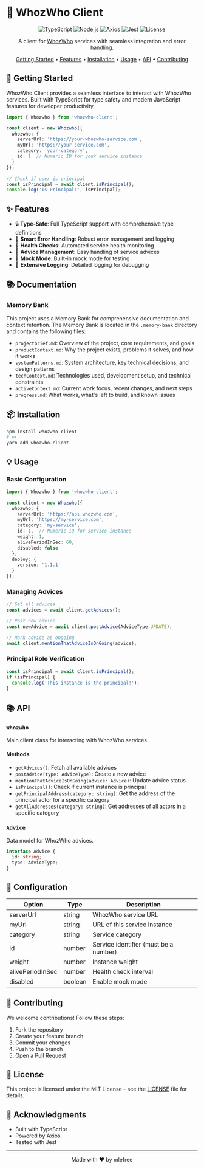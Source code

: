 # 🌟 WhozWho Client

<div align="center">

[![TypeScript](https://img.shields.io/badge/TypeScript-5.3.3-blue.svg)](https://www.typescriptlang.org/)
[![Node.js](https://img.shields.io/badge/Node.js-18.x-green.svg)](https://nodejs.org/)
[![Axios](https://img.shields.io/badge/Axios-1.6.7-purple.svg)](https://axios-http.com/)
[![Jest](https://img.shields.io/badge/Jest-29.7.0-red.svg)](https://jestjs.io/)
[![License](https://img.shields.io/badge/license-MIT-yellow.svg)](LICENSE)

A client for [WhozWho](https://github.com/mlefree/whozwho) services with seamless integration and error handling.

[Getting Started](#🚀-getting-started) •
[Features](#✨-features) •
[Installation](#📦-installation) •
[Usage](#💡-usage) •
[API](#📚-api) •
[Contributing](#🤝-contributing)

</div>

## 🚀 Getting Started

WhozWho Client provides a seamless interface to interact with WhozWho services. Built with TypeScript for type safety
and modern JavaScript features for developer productivity.

```typescript
import { Whozwho } from 'whozwho-client';

const client = new Whozwho({
  whozwho: {
    serverUrl: 'https://your-whozwho-service.com',
    myUrl: 'https://your-service.com',
    category: 'your-category',
    id: 1  // Numeric ID for your service instance
  }
});

// Check if user is principal
const isPrincipal = await client.isPrincipal();
console.log('Is Principal:', isPrincipal);
```

## ✨ Features

- 🔒 **Type-Safe**: Full TypeScript support with comprehensive type definitions
- 🚦 **Smart Error Handling**: Robust error management and logging
- 🔄 **Health Checks**: Automated service health monitoring
- 🎯 **Advice Management**: Easy handling of service advices
- 🔌 **Mock Mode**: Built-in mock mode for testing
- 📝 **Extensive Logging**: Detailed logging for debugging

## 📚 Documentation

### Memory Bank

This project uses a Memory Bank for comprehensive documentation and context retention. The Memory Bank is located in the
`.memory-bank` directory and contains the following files:

- `projectbrief.md`: Overview of the project, core requirements, and goals
- `productContext.md`: Why the project exists, problems it solves, and how it works
- `systemPatterns.md`: System architecture, key technical decisions, and design patterns
- `techContext.md`: Technologies used, development setup, and technical constraints
- `activeContext.md`: Current work focus, recent changes, and next steps
- `progress.md`: What works, what's left to build, and known issues

## 📦 Installation

```bash
npm install whozwho-client
# or
yarn add whozwho-client
```

## 💡 Usage

### Basic Configuration

```typescript
import { Whozwho } from 'whozwho-client';

const client = new Whozwho({
  whozwho: {
    serverUrl: 'https://api.whozwho.com',
    myUrl: 'https://my-service.com',
    category: 'my-service',
    id: 1,  // Numeric ID for service instance
    weight: 1,
    alivePeriodInSec: 60,
    disabled: false
  },
  deploy: {
    version: '1.1.1'
  }
});
```

### Managing Advices

```typescript
// Get all advices
const advices = await client.getAdvices();

// Post new advice
const newAdvice = await client.postAdvice(AdviceType.UPDATE);

// Mark advice as ongoing
await client.mentionThatAdviceIsOnGoing(advice);
```

### Principal Role Verification

```typescript
const isPrincipal = await client.isPrincipal();
if (isPrincipal) {
  console.log('This instance is the principal!');
}
```

## 📚 API

### `Whozwho`

Main client class for interacting with WhozWho services.

#### Methods

- `getAdvices()`: Fetch all available advices
- `postAdvice(type: AdviceType)`: Create a new advice
- `mentionThatAdviceIsOnGoing(advice: Advice)`: Update advice status
- `isPrincipal()`: Check if current instance is principal
- `getPrincipalAddress(category: string)`: Get the address of the principal actor for a specific category
- `getAllAddresses(category: string)`: Get addresses of all actors in a specific category

### `Advice`

Data model for WhozWho advices.

```typescript
interface Advice {
  id: string;
  type: AdviceType;
}
```

## 🔧 Configuration

| Option           | Type    | Description                           |
|------------------|---------|---------------------------------------|
| serverUrl        | string  | WhozWho service URL                   |
| myUrl            | string  | URL of this service instance          |
| category         | string  | Service category                      |
| id               | number  | Service identifier (must be a number) |
| weight           | number  | Instance weight                       |
| alivePeriodInSec | number  | Health check interval                 |
| disabled         | boolean | Enable mock mode                      |

## 🤝 Contributing

We welcome contributions! Follow these steps:

1. Fork the repository
2. Create your feature branch
3. Commit your changes
4. Push to the branch
5. Open a Pull Request

## 📝 License

This project is licensed under the MIT License - see the [LICENSE](LICENSE) file for details.

## 🙏 Acknowledgments

- Built with TypeScript
- Powered by Axios
- Tested with Jest

---

<div align="center">

Made with ❤️ by mlefree

</div> 
